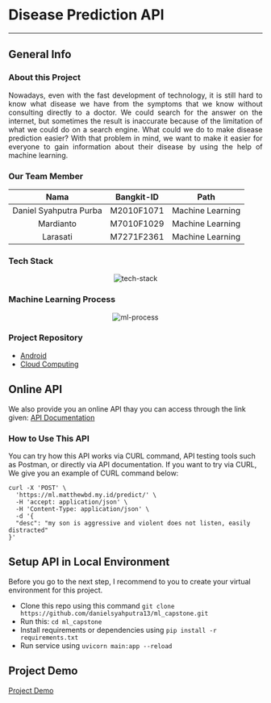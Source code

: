 # Disease Prediction API
---

## General Info

### About this Project
<p align="justify">
Nowadays, even with the fast development of technology, it is still hard to know what disease we have from the symptoms that we know without consulting directly to a doctor. We could search for the answer on the internet, but sometimes the result is inaccurate because of the limitation of what we could do on a search engine. What could we do to make disease prediction easier? With that problem in mind, we want to make it easier for everyone to gain information about their disease by using the help of machine learning. 
</p>

### Our Team Member
<center>

|          Nama         | Bangkit-ID |       Path       |
|:---------------------:|:----------:|:----------------:|
|  Daniel Syahputra Purba  |  M2010F1071  | Machine Learning |
|   Mardianto  |  M7010F1029  | Machine Learning |
|    Larasati   |  M7271F2361  | Machine Learning |

</center>

  
### Tech Stack
<p align="center">
  <img align="center" src="https://i.ibb.co/f0k1VN5/README-1.png" alt="tech-stack"/>
</p>

### Machine Learning Process
<p align="center">
  <img align="center" src="https://i.ibb.co/GHGGNvn/Bangkit-Capstone-Page-2.png" alt="ml-process"/>
</p>

### Project Repository
- [Android](https://github.com/KristiantoD/disease-prediction-app)
- [Cloud Computing](https://github.com/MatthewBrandon21/Disease-Prediction-API-Capstone)

## Online API
We also provide you an online API thay you can access through the link given: [API Documentation](https://ml.matthewbd.my.id/docs)

### How to Use This API
You can try how this API works via CURL command, API testing tools such as Postman, or directly via API documentation. If you want to try via CURL, We give you an example of CURL command below:

```
curl -X 'POST' \
  'https://ml.matthewbd.my.id/predict/' \
  -H 'accept: application/json' \
  -H 'Content-Type: application/json' \
  -d '{
  "desc": "my son is aggressive and violent does not listen, easily distracted"
}'
```

## Setup API in Local Environment
Before you go to the next step, I recommend to you to create your virtual environment for this project.
- Clone this repo using this command `git clone https://github.com/danielsyahputra13/ml_capstone.git`
- Run this: `cd ml_capstone`
- Install requirements or dependencies using `pip install -r requirements.txt`
- Run service using `uvicorn main:app --reload`

## Project Demo
[Project Demo](https://drive.google.com/file/d/1qUKOZaJ25uH5O0SklWD_agC6fS2ybLbn/view?usp=sharing)
